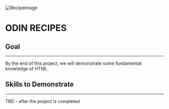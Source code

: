 ![RecipeImage](https://www.southernliving.com/thmb/HSEUOjJVCl4kIRJRMAZ1eblQlWE=/1500x0/filters:no_upscale():max_bytes(150000):strip_icc()/Millionaire_Spaghetti_019-34e9c04b1ae8405088f53450a048e413.jpg)
# ODIN RECIPES

## Goal
--------------------
By the end of this project, we will demonstrate some fundamental knowledge of HTML.

## Skills to Demonstrate
-------------------------
TBD - after the project is completed